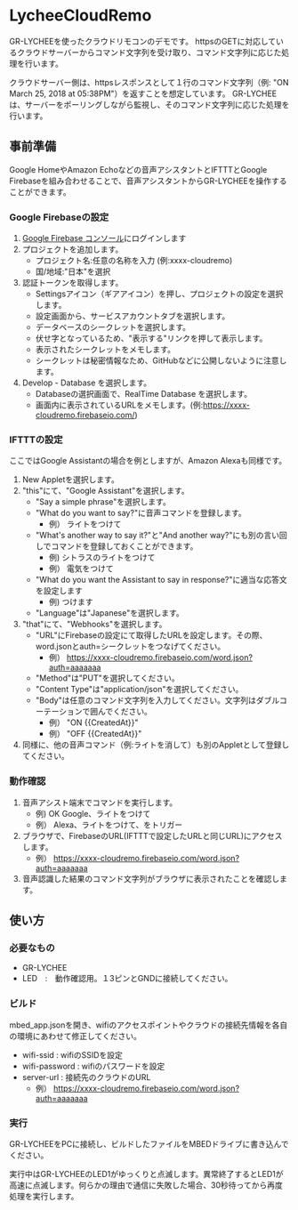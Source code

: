 # LycheeCloudRemo
GR-LYCHEEを使ったクラウドリモコンのデモです。
httpsのGETに対応しているクラウドサーバーからコマンド文字列を受け取り、コマンド文字列に応じた処理を行います。

クラウドサーバー側は、httpsレスポンスとして１行のコマンド文字列（例: "ON March 25, 2018 at 05:38PM"）を返すことを想定しています。
GR-LYCHEEは、サーバーをポーリングしながら監視し、そのコマンド文字列に応じた処理を行います。


## 事前準備
Google HomeやAmazon Echoなどの音声アシスタントとIFTTTとGoogle Firebaseを組み合わせることで、音声アシスタントからGR-LYCHEEを操作することができます。

### Google Firebaseの設定
1. [Google Firebase コンソール](https://console.firebase.google.com/)にログインします
2. プロジェクトを追加します。
    - プロジェクト名:任意の名称を入力 (例:xxxx-cloudremo)
    - 国/地域:"日本"を選択
3. 認証トークンを取得します。
    - Settingsアイコン（ギアアイコン）を押し、プロジェクトの設定を選択します。
    - 設定画面から、サービスアカウントタブを選択します。
    - データベースのシークレットを選択します。
    - 伏せ字となっているため、"表示する"リンクを押して表示します。
    - 表示されたシークレットをメモします。
    - シークレットは秘密情報なため、GitHubなどに公開しないように注意します。
3. Develop - Database を選択します。
    - Databaseの選択画面で、RealTime Database を選択します。
    - 画面内に表示されているURLをメモします。(例:https://xxxx-cloudremo.firebaseio.com/)

### IFTTTの設定
ここではGoogle Assistantの場合を例としますが、Amazon Alexaも同様です。

1. New Appletを選択します。
2. "this"にて、"Google Assistant"を選択します。
    - "Say a simple phrase"を選択します。
    - "What do you want to say?"に音声コマンドを登録します。
        - 例） ライトをつけて
    - "What's another way to say it?"と"And another way?"にも別の言い回しでコマンドを登録しておくことができます。
        - 例) シトラスのライトをつけて
        - 例） 電気をつけて
    - "What do you want the Assistant to say in response?"に適当な応答文を設定します
        - 例) つけます
    - "Language"は"Japanese"を選択します。
3. "that"にて、"Webhooks"を選択します。
    - "URL"にFirebaseの設定にて取得したURLを設定します。その際、word.jsonとauth=シークレットをつなげてください。
        - 例） https://xxxx-cloudremo.firebaseio.com/word.json?auth=aaaaaaa
    - "Method"は"PUT"を選択してください。
    - "Content Type"は"application/json"を選択してください。
    - "Body"は任意のコマンド文字列を入力してください。文字列はダブルコーテーションで囲んでください。
        - 例） "ON {{CreatedAt}}"
        - 例） "OFF {{CreatedAt}}"
4. 同様に、他の音声コマンド（例:ライトを消して）も別のAppletとして登録してください。

### 動作確認
1. 音声アシスト端末でコマンドを実行します。
    - 例) OK Google、ライトをつけて
    - 例） Alexa、ライトをつけて、をトリガー
2. ブラウザで、FirebaseのURL(IFTTTで設定したURLと同じURL)にアクセスします。
    - 例） https://xxxx-cloudremo.firebaseio.com/word.json?auth=aaaaaaa
3. 音声認識した結果のコマンド文字列がブラウザに表示されたことを確認します。


## 使い方
### 必要なもの
- GR-LYCHEE
- LED　:　動作確認用。１3ピンとGNDに接続してください。

### ビルド
mbed_app.jsonを開き、wifiのアクセスポイントやクラウドの接続先情報を各自の環境にあわせて修正してください。

- wifi-ssid : wifiのSSIDを設定
- wifi-password : wifiのパスワードを設定
- server-url : 接続先のクラウドのURL
    - 例） https://xxxx-cloudremo.firebaseio.com/word.json?auth=aaaaaaa

### 実行
GR-LYCHEEをPCに接続し、ビルドしたファイルをMBEDドライブに書き込んでください。

実行中はGR-LYCHEEのLED1がゆっくりと点滅します。異常終了するとLED1が高速に点滅します。何らかの理由で通信に失敗した場合、30秒待ってから再度処理を実行します。
